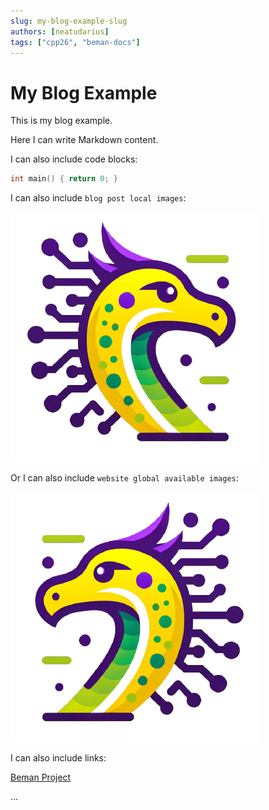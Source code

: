```yaml
---
slug: my-blog-example-slug
authors: [neatudarius]
tags: ["cpp26", "beman-docs"]
---
```


# My Blog Example

This is my blog example.

Here I can write Markdown content.

I can also include code blocks:

```cpp
int main() { return 0; }
```

I can also include `blog post local images`:

![Beman logo](./images/beman_logo.png)

Or I can also include `website global available images`:

![Beman logo reversed](../../images/logos/beman_logo_reversed.png)

I can also include links:

[Beman Project](https://bemanproject.org)

...
